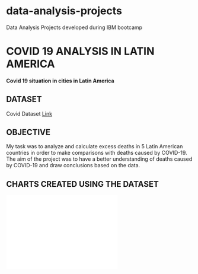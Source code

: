 # data-analysis-projects
Data Analysis Projects developed during IBM bootcamp 

<head>
<h1>COVID 19 ANALYSIS IN LATIN AMERICA</h1>
<h4>Covid 19 situation in cities in Latin America</h4>

</head>
<main>
  <h2>DATASET</H2>
  <p>Covid Dataset  <a href='https://docs.google.com/spreadsheets/d/198d6S52Xv4eBUEIZbHY-zsHLPiBFpxTvhszg-E5C-dY/edit?usp=sharing'>Link</a> </p>
  <h2>OBJECTIVE</h2>
  <p>My task was to analyze and calculate excess deaths in 5 Latin American countries in order to make comparisons with deaths caused by COVID-19.
  The aim of the project was to have a better understanding of deaths caused by COVID-19 and draw conclusions based on the data.</p>
  
  <h2>CHARTS CREATED USING THE DATASET</h2>
  <embed type="application/pdf" src="pic_trulli.jpg" width="300" height="200">

  

</main>

